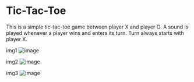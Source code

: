 # Tic-Tac-Toe
This is a simple tic-tac-toe game between player X and player O. A sound is played whenever a player wins and enters its turn. Turn always starts with player X.

img1
![image](https://github.com/Shreya-Joshi23/Tic-Tac-Toe/assets/104622454/dafab78c-677e-4850-bfb0-7361ba221e63)

img2
![image](https://github.com/Shreya-Joshi23/Tic-Tac-Toe/assets/104622454/8b9de886-3599-469b-8a8a-7aa9f6534349)

img3
![image](https://github.com/Shreya-Joshi23/Tic-Tac-Toe/assets/104622454/01c1c142-ceb8-4e4f-94ff-2c9a3d70a701)


